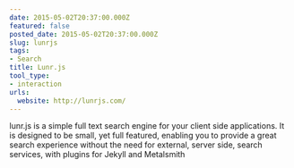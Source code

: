 ```yaml
---
date: 2015-05-02T20:37:00.000Z
featured: false
posted_date: 2015-05-02T20:37:00.000Z
slug: lunrjs
tags:
- Search
title: Lunr.js
tool_type:
- interaction
urls:
  website: http://lunrjs.com/
---
```


lunr.js is a simple full text search engine for your client side applications. It is designed to be small, yet full featured, enabling you to provide a great search experience without the need for external, server side, search services, with plugins for Jekyll and Metalsmith




